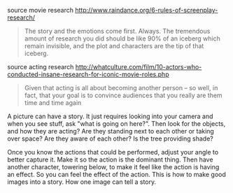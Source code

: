 
source movie research 
  http://www.raindance.org/6-rules-of-screenplay-research/
  > The story and the emotions come first. Always. The tremendous amount of research you did should be like 90% of an iceberg which remain invisible, and the plot and characters are the tip of that iceberg.

source acting research
  http://whatculture.com/film/10-actors-who-conducted-insane-research-for-iconic-movie-roles.php
  > Given that acting is all about becoming another person – so well, in fact, that your goal is to convince audiences that you really are them time and time again

A picture can have a story. It just requires looking into your camera and when you see stuff, ask "what is going on here?". Then look for the objects, and how they are acting? Are they standing next to each other or taking over space? Are they aware of each other? Is the tree providing shade?

Once you know the actions that could be performed, adjust your angle to better capture it. Make it so the action is the dominant thing. Then have another character, towering below, to make it feel like the action is having an effect. So you can feel the effect of the action. This is how to make good images into a story. How one image can tell a story.
